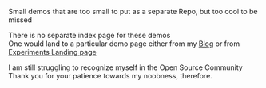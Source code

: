 Small demos that are too small to put as a separate Repo, but too cool to be missed

There is no separate index page for these demos  
One would land to a particular demo page either from my [Blog](http://geekyogi.tumblr.com) or from [Experiments Landing page](http://omshiv.github.io/experiments)

I am still struggling to recognize myself in the Open Source Community  
Thank you for your patience towards my noobness, therefore.
